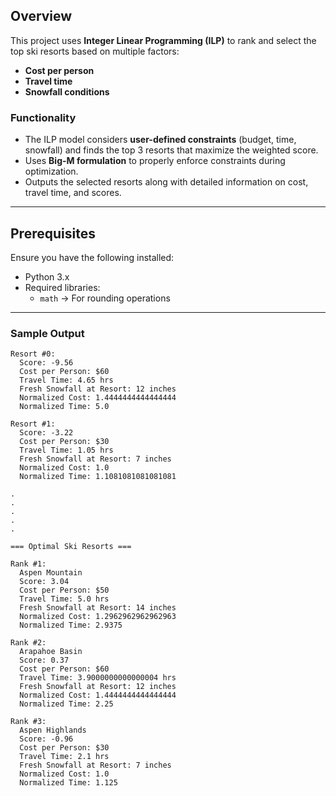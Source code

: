 ## Overview
This project uses **Integer Linear Programming (ILP)** to rank and select the top ski resorts based on multiple factors:
- **Cost per person**
- **Travel time**
- **Snowfall conditions**

### **Functionality**
- The ILP model considers **user-defined constraints** (budget, time, snowfall) and finds the top 3 resorts that maximize the weighted score.
- Uses **Big-M formulation** to properly enforce constraints during optimization.
- Outputs the selected resorts along with detailed information on cost, travel time, and scores.

---

## **Prerequisites**

Ensure you have the following installed:

- Python 3.x
- Required libraries:
  - `math` → For rounding operations

---

### **Sample Output**

```
Resort #0:
  Score: -9.56
  Cost per Person: $60
  Travel Time: 4.65 hrs
  Fresh Snowfall at Resort: 12 inches
  Normalized Cost: 1.4444444444444444
  Normalized Time: 5.0

Resort #1:
  Score: -3.22
  Cost per Person: $30
  Travel Time: 1.05 hrs
  Fresh Snowfall at Resort: 7 inches
  Normalized Cost: 1.0
  Normalized Time: 1.1081081081081081

.
.
.
.
.

=== Optimal Ski Resorts ===

Rank #1:
  Aspen Mountain
  Score: 3.04
  Cost per Person: $50
  Travel Time: 5.0 hrs
  Fresh Snowfall at Resort: 14 inches
  Normalized Cost: 1.2962962962962963
  Normalized Time: 2.9375

Rank #2:
  Arapahoe Basin
  Score: 0.37
  Cost per Person: $60
  Travel Time: 3.9000000000000004 hrs
  Fresh Snowfall at Resort: 12 inches
  Normalized Cost: 1.4444444444444444
  Normalized Time: 2.25

Rank #3:
  Aspen Highlands
  Score: -0.96
  Cost per Person: $30
  Travel Time: 2.1 hrs
  Fresh Snowfall at Resort: 7 inches
  Normalized Cost: 1.0
  Normalized Time: 1.125
```